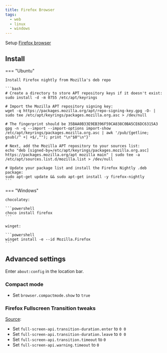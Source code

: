 ```yaml
---
title: Firefox Browser
tags:
  - web
  - linux
  - windows
---
```


Setup [Firefox browser](https://www.mozilla.org/firefox)

## Install

=== "Ubuntu"

    Install Firefox nightly from Mozilla's deb repo

    ```bash
    # Create a directory to store APT repository keys if it doesn't exist:
    sudo install -d -m 0755 /etc/apt/keyrings

    # Import the Mozilla APT repository signing key:
    wget -q https://packages.mozilla.org/apt/repo-signing-key.gpg -O- | sudo tee /etc/apt/keyrings/packages.mozilla.org.asc > /dev/null

    # The fingerprint should be 35BAA0B33E9EB396F59CA838C0BA5CE6DC6315A3
    gpg -n -q --import --import-options import-show /etc/apt/keyrings/packages.mozilla.org.asc | awk '/pub/{getline; gsub(/^ +| +$/,""); print "\n"$0"\n"}'

    # Next, add the Mozilla APT repository to your sources list:
    echo "deb [signed-by=/etc/apt/keyrings/packages.mozilla.org.asc] https://packages.mozilla.org/apt mozilla main" | sudo tee -a /etc/apt/sources.list.d/mozilla.list > /dev/null

    # Update your package list and install the Firefox Nightly .deb package:
    sudo apt-get update && sudo apt-get install -y firefox-nightly
    ```

=== "Windows"

    chocolatey:

    ```powershell
    choco install firefox
    ```

    winget:

    ```powershell
    winget install -e --id Mozilla.Firefox
    ```

## Advanced settings

Enter `about:config` in the location bar.

### Compact mode

+ Set `browser.compactmode.show` to `true`

### Firefox Fullscreen Transition tweaks

[Source](https://luis.adame.dev/blog/firefox-fullscreen-transition-timeout):

+ Set `full-screen-api.transition-duration.enter` to `0 0`
+ Set `full-screen-api.transition-duration.leave` to `0 0`
+ Set `full-screen-api.transition.timeout` to `0`
+ Set `full-screen-api.warning.timeout` to `0`
